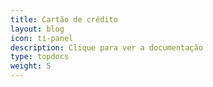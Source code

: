 ```yaml
---
title: Cartão de crédito
layout: blog
icon: ti-panel
description: Clique para ver a documentação
type: topdocs
weight: 5
---
```


